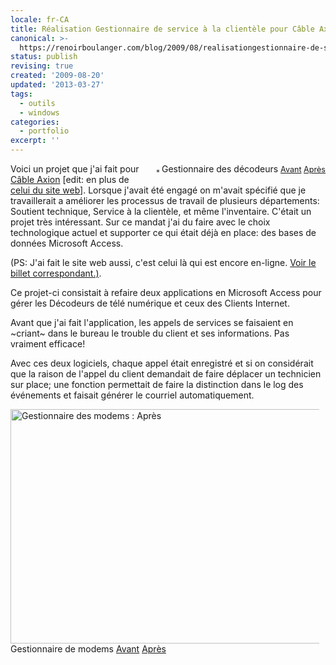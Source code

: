 ```yaml
---
locale: fr-CA
title: Réalisation Gestionnaire de service à la clientèle pour Câble Axion [2006]
canonical: >-
  https://renoirboulanger.com/blog/2009/08/realisationgestionnaire-de-service-a-la-clientele-pour-cable-axion/
status: publish
revising: true
created: '2009-08-20'
updated: '2013-03-27'
tags:
  - outils
  - windows
categories:
  - portfolio
excerpt: ''
---
```


<div style="float: right; margin-left: 10px; margin-bottom: 10px;"><img style="border: solid 2px #777777;" src="http://farm1.static.flickr.com/185/389685480_a81e8ee297_m.jpg" alt="" />
Gestionnaire des décodeurs <span style="font-size: 0.9em; margin-top: 0px;">
<a title="Gestionnaire de décodeurs : avant" rel="lightbox[1]" href="http://farm1.static.flickr.com/159/389685536_b80d1d0b54.jpg">Avant</a> <a title="Gestionnaire des décodeurs : Après" rel="lightbox[1]" href="http://farm1.static.flickr.com/185/389685480_a81e8ee297.jpg">Après</a></span></div>
Voici un projet que j'ai fait pour <a href="http://www.axion.ca/">Câble Axion</a> [edit: en plus de <a href="/blog/2009/10/realisation-site-de-cable-axion/">celui du site web</a>]. Lorsque j'avait été engagé on m'avait spécifié que je travaillerait a améliorer les processus de travail de plusieurs départements: Soutient technique, Service à la clientèle, et même l'inventaire. C'était un projet très intéressant.  Sur ce mandat j'ai du faire avec le choix technologique actuel et supporter ce qui était déjà en place: des bases de données Microsoft Access.

<span>(PS: J'ai fait le site web aussi, c'est celui là qui est encore en-ligne. <a href="/blog/2009/10/realisation-site-de-cable-axion/">Voir le billet correspondant.)</a></span>.

<!--more-->

Ce projet-ci consistait à refaire deux applications en Microsoft Access pour gérer les Décodeurs de télé numérique et ceux des Clients Internet.

Avant que j'ai fait l'application, les appels de services se faisaient en ~criant~ dans le bureau le trouble du client et ses informations. Pas vraiment efficace!

Avec ces deux logiciels, chaque appel était enregistré et si on considérait que la raison de l'appel du client demandait de faire déplacer un technicien sur place; une fonction permettait de faire la distinction dans le log des événements et faisait générer le courriel automatiquement.
<div style="margin-right: 10px; margin-top: 10px;"><img src="http://farm1.static.flickr.com/141/389685671_c24a14b4d2.jpg" alt="Gestionnaire des modems : Après" width="500" height="375" />
Gestionnaire de modems <a title="Gestionnaire de modems : Avant" rel="lightbox[1]" href="http://farm1.static.flickr.com/178/389685595_8fa0ffe2b4.jpg">Avant</a> <a title="Gestionnaire de modems : Après" rel="lightbox[1]" href="http://farm1.static.flickr.com/141/389685671_c24a14b4d2.jpg">Après</a></div>